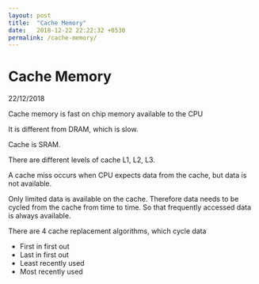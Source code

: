 ```yaml
---
layout: post
title:  "Cache Memory"
date:   2018-12-22 22:22:32 +0530
permalink: /cache-memory/
---
```

# Cache Memory
22/12/2018

Cache memory is fast on chip memory available to the CPU

It is different from DRAM, which is slow. 

Cache is SRAM. 

There are different levels of cache L1, L2, L3. 

A cache miss occurs when CPU expects data from the cache, but data is not available. 

Only limited data is available on the cache. Therefore data needs to be cycled from the cache from time to time. So that frequently accessed data is always available. 

There are 4 cache replacement algorithms, which cycle data

- First in first out
- Last in first out
- Least recently used
- Most recently used
